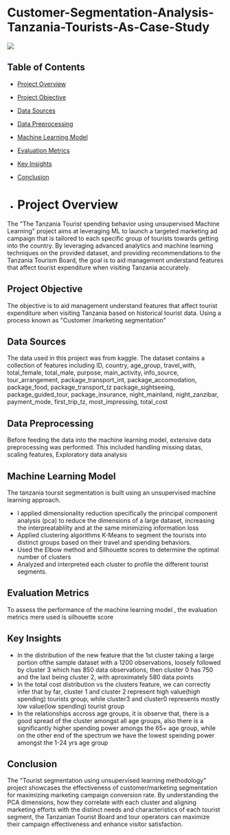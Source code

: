 # Customer-Segmentation-Analysis-Tanzania-Tourists-As-Case-Study

![](image_1.jpg)



## Table of Contents
- [Project Overview](#project-overview)
- [Project Objective](#project-objective)
- [Data Sources](#data-sources)
- [Data Preprocessing](#data-preprocessing)
- [Machine Learning Model](#machine-learning-model)
- [Evaluation Metrics](#evaluation-metrics)
- [Key Insights](#key-insights)
- [Conclusion](#conclusion)

- # Project Overview
The "The Tanzania Tourist spending behavior using unsupervised Machine Learning" project aims at leveraging ML to launch a targeted marketing ad 
campaign that is tailored to each specific group of tourists towards getting into the country. By leveraging advanced analytics and machine learning 
techniques on the provided dataset, and providing recommendations to the Tanzania Tourism Board, the goal is to aid management understand features that 
affect tourist expenditure when visiting Tanzania accurately. 

## Project Objective
The objective is to aid management understand features that affect tourist expenditure when visiting Tanzania based on historical tourist data. Using a process known as "Customer /marketing segmentation"
 
## Data Sources
 The data used in this project was from kaggle. The dataset contains a collection of features including ID, country, age_group, travel_with, total_female, total_male, purpose, main_activity,	info_source,	tour_arrangement, package_transport_int,	package_accomodation,	package_food,	package_transport_tz	package_sightseeing,	package_guided_tour,	package_insurance,	night_mainland,	night_zanzibar,	payment_mode,	first_trip_tz, most_impressing,	total_cost

## Data Preprocessing
Before feeding the data into the machine learning model, extensive data preprocessing was performed. This included handling missing datas, scaling features, Exploratory data analysis

 ## Machine Learning Model 
 The tanzania toursit segmentation is built using an unsupervised machine learning approach. 
 - I applied dimensionality reduction specifically the principal component analysis (pca) to reduce the dimensions of a large dataset, increasing the interpreatablilty and at the same minimizing information loss
 - Applied clustering algorithms K-Means to segment the tourists into distinct groups based on their travel and spending behaviors.
 - Used the Elbow method and Silhouette scores to determine the optimal number of clusters
 - Analyzed and interpreted each cluster to profile the different tourist segments.
   
## Evaluation Metrics
   To assess the performance of the machine learning model , the evaluation metrics mere used is silhouette score

 ## Key Insights  
 - In the distribution of the new feature that the 1st cluster taking a large portion ofthe sample dataset with a 1200 observations, loosely followed by cluster 3 which has 850 data observations, then cluster 0 has 750 and the last being cluster 2, with aproximately 580 data points
- In the total cost distribution vs the clusters feature, we can correctly infer that by far, cluster 1 and cluster 2 represent high value(high spending) tourists group, while cluster3 and cluster0 represents mostly low value(low spending) tourist group
- In the relationships accross age groups, it is observe that, there is a good spread of the cluster amongst all age groups, also there is a significantly higher spending power amongs the 65+ age group, while on the other end of the spectrum we have the lowest spending power amongst the 1-24 yrs age group

## Conclusion
The "Tourist segmentation using unsupervised learning methodology" project showcases the effectiveness of customer/marketing segmentation for maximizing 
marketing campaign conversion rate. By understanding the PCA dimensions, how they correlate with each cluster and aligning marketing efforts with the distinct needs and characteristics of each tourist segment, the Tanzanian Tourist Board and tour operators can maximize their campaign effectiveness and enhance visitor satisfaction.
